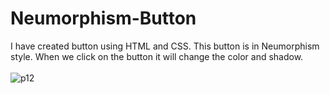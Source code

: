# Neumorphism-Button
I have created button using HTML and CSS. This button is in Neumorphism style. When we click on the button it will change the color and shadow. <br> <br>
![p12](https://user-images.githubusercontent.com/90318905/173797632-9671476c-4366-4682-a0ab-df5328bd568a.jpg)

